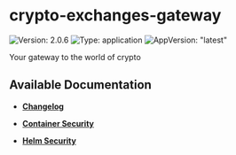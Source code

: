 # crypto-exchanges-gateway

![Version: 2.0.6](https://img.shields.io/badge/Version-2.0.6-informational?style=flat-square) ![Type: application](https://img.shields.io/badge/Type-application-informational?style=flat-square) ![AppVersion: "latest"](https://img.shields.io/badge/AppVersion-"latest"-informational?style=flat-square)

Your gateway to the world of crypto

## Available Documentation

- [**Changelog**](CHANGELOG)

- [**Container Security**](container-security)

- [**Helm Security**](helm-security)

